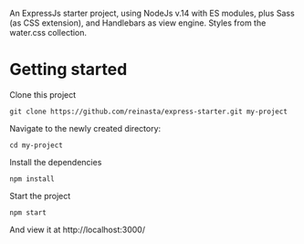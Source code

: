 An ExpressJs starter project, using NodeJs v.14 with ES modules, plus Sass (as CSS extension), and Handlebars as view engine. Styles from the water.css collection.


# Getting started

Clone this project

```
git clone https://github.com/reinasta/express-starter.git my-project
```

Navigate to the newly created directory:

```
cd my-project
```

Install the dependencies 

```
npm install
```

Start the project

```
npm start
```

And view it at http://localhost:3000/